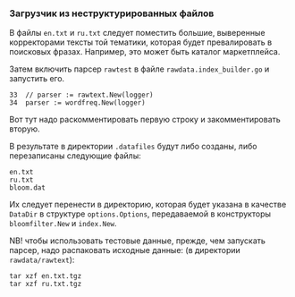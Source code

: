 ### Загрузчик из неструктурированных файлов

В файлы `en.txt` и `ru.txt` следует поместить большие, выверенные корректорами тексты той тематики, 
которая будет превалировать в поисковых фразах. Например, это может быть каталог маркетплейса.

Затем включить парсер `rawtest` в файле `rawdata.index_builder.go` и запустить его.

```
33  // parser := rawtext.New(logger)
34  parser := wordfreq.New(logger)
```

Вот тут надо раскомментировать первую строку и закомментировать вторую.

В результате в директории `.datafiles` будут либо созданы, либо перезаписаны следующие файлы:
```
en.txt
ru.txt
bloom.dat
```

Их следует перенести в директорию, которая будет указана в качестве `DataDir` в структуре `options.Options`, 
передаваемой в конструкторы `bloomfilter.New` и `index.New`.

NB! чтобы использовать тестовые данные, прежде, чем запускать парсер, надо распаковать исходные данные:
(в директории `rawdata/rawtext`):
```
tar xzf en.txt.tgz 
tar xzf ru.txt.tgz 
```